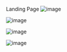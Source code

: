 Landing Page 
![image](https://github.com/user-attachments/assets/5c06d3fe-f8e4-4674-8e57-406e32ce3969)

![image](https://github.com/user-attachments/assets/882a34a3-3c57-4c36-bbc7-95d1771621b1)

![image](https://github.com/user-attachments/assets/3f0d7744-8826-4b1d-b56f-d0183385fa08)

![image](https://github.com/user-attachments/assets/4b13c493-051b-4dcc-8131-39b4ebd12290)


